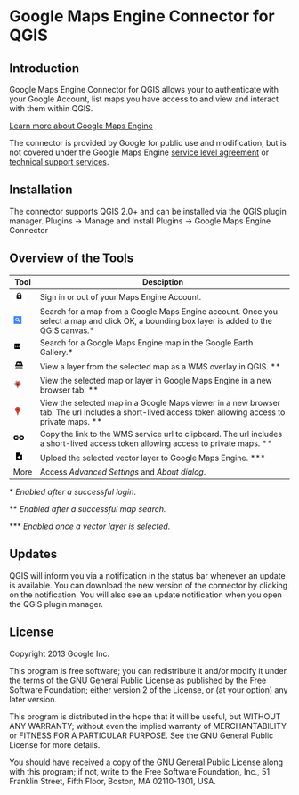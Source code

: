 Google Maps Engine Connector for QGIS
=====================================

Introduction
------------
Google Maps Engine Connector for QGIS allows your to authenticate with your
Google Account, list maps you have access to and view and interact with them
within QGIS.

[Learn more about Google Maps Engine](
http://www.google.com/enterprise/mapsearth/products/mapsengine.html)

The connector is provided by Google for public use and modification,
but is not covered under the Google Maps Engine
[service level agreement](
http://www.google.com/enterprise/earthmaps/legal/us/gme_sla.html) or
[technical support services](
http://www.google.com/enterprise/earthmaps/legal/us/gme_tssg.html).

Installation
------------
The connector supports QGIS 2.0+ and can be installed via the QGIS plugin
manager.
Plugins -> Manage and Install Plugins -> Google Maps Engine Connector


Overview of the Tools
---------------------
| Tool | Desciption |
| ---- | ---------- |
| ![Sign In](/images/private-16.png) | Sign in or out of your Maps Engine Account. |
| ![Search](/images/search-16.png) | Search for a map from a Google Maps Engine account. Once you select a map and click OK, a bounding box layer is added to the QGIS canvas.* |
| ![Search in Gallery](/images/gallery-16.png) | Search for a Google Maps Engine map in the Google Earth Gallery.* |
| ![WMS](/images/overlay-16.png) | View a layer from the selected map as a WMS overlay in QGIS. ** |
| ![View in GME](/images/maps_engine-16.png) | View the selected map or layer in Google Maps Engine in a new browser tab. ** |
| ![View in Google Maps](/images/maps-16.png) | View the selected map in a Google Maps viewer in a new browser tab. The url includes a short-lived access token allowing access to private maps. ** |
| ![Copy to clipboard](/images/link-16.png) | Copy the link to the WMS service url to clipboard. The url includes a short-lived access token allowing access to private maps. ** |
| ![Upload](/images/upload_item-16.png) | Upload the selected vector layer to Google Maps Engine. *** |
| More | Access *Advanced Settings* and *About dialog*. |

\* *Enabled after a successful login*.

** *Enabled after a successful map search.*

*** *Enabled once a vector layer is selected.*

Updates
-------
QGIS will inform you via a notification in the status bar whenever an update is
available. You can download the new version of the connector by clicking on the
notification. You will also see an update notification when you open the QGIS
plugin manager.


License
-------
Copyright 2013 Google Inc.

This program is free software; you can redistribute it and/or
modify it under the terms of the GNU General Public License
as published by the Free Software Foundation; either version 2
of the License, or (at your option) any later version.

This program is distributed in the hope that it will be useful,
but WITHOUT ANY WARRANTY; without even the implied warranty of
MERCHANTABILITY or FITNESS FOR A PARTICULAR PURPOSE.  See the
GNU General Public License for more details.

You should have received a copy of the GNU General Public License
along with this program; if not, write to the Free Software
Foundation, Inc., 51 Franklin Street, Fifth Floor, Boston, MA  02110-1301, USA.
